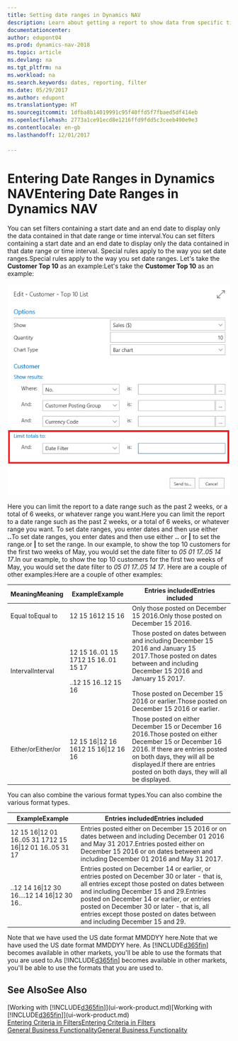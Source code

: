 ```yaml
---
title: Setting date ranges in Dynamics NAV
description: Learn about getting a report to show data from specific time periods using date ranges in Dynamics NAV.
documentationcenter: 
author: edupont04
ms.prod: dynamics-nav-2018
ms.topic: article
ms.devlang: na
ms.tgt_pltfrm: na
ms.workload: na
ms.search.keywords: dates, reporting, filter
ms.date: 05/29/2017
ms.author: edupont
ms.translationtype: HT
ms.sourcegitcommit: 1dfba8b14019991c95f40ffd5f7fbaed5df414eb
ms.openlocfilehash: 2773a1ce91ecd8e1216ffd9fdd5c3ceeb490e9e3
ms.contentlocale: en-gb
ms.lasthandoff: 12/01/2017

---
```

# <a name="entering-date-ranges-in-dynamics-nav"></a><span data-ttu-id="08873-103">Entering Date Ranges in Dynamics NAV</span><span class="sxs-lookup"><span data-stu-id="08873-103">Entering Date Ranges in Dynamics NAV</span></span>
<span data-ttu-id="08873-104">You can set filters containing a start date and an end date to display only the data contained in that date range or time interval.</span><span class="sxs-lookup"><span data-stu-id="08873-104">You can set filters containing a start date and an end date to display only the data contained in that date range or time interval.</span></span> <span data-ttu-id="08873-105">Special rules apply to the way you set date ranges.</span><span class="sxs-lookup"><span data-stu-id="08873-105">Special rules apply to the way you set date ranges.</span></span> <span data-ttu-id="08873-106">Let's take the **Customer Top 10** as an example:</span><span class="sxs-lookup"><span data-stu-id="08873-106">Let's take the **Customer Top 10** as an example:</span></span>

![Setting a date range in the request page for the Customer Top 10 list](./media/ui-enter-date-ranges/customer-top10-list.png)

<span data-ttu-id="08873-108">Here you can limit the report to a date range such as the past 2 weeks, or a total of 6 weeks, or whatever range you want.</span><span class="sxs-lookup"><span data-stu-id="08873-108">Here you can limit the report to a date range such as the past 2 weeks, or a total of 6 weeks, or whatever range you want.</span></span> <span data-ttu-id="08873-109">To set date ranges, you enter dates and then use either **..**</span><span class="sxs-lookup"><span data-stu-id="08873-109">To set date ranges, you enter dates and then use either **..**</span></span> <span data-ttu-id="08873-110">or **|** to set the range.</span><span class="sxs-lookup"><span data-stu-id="08873-110">or **|** to set the range.</span></span> <span data-ttu-id="08873-111">In our example, to show the top 10 customers for the first two weeks of May, you would set the date filter to *05 01 17..05 14 17*.</span><span class="sxs-lookup"><span data-stu-id="08873-111">In our example, to show the top 10 customers for the first two weeks of May, you would set the date filter to *05 01 17..05 14 17*.</span></span>
<span data-ttu-id="08873-112">Here are a couple of other examples:</span><span class="sxs-lookup"><span data-stu-id="08873-112">Here are a couple of other examples:</span></span>

| <span data-ttu-id="08873-113">Meaning</span><span class="sxs-lookup"><span data-stu-id="08873-113">Meaning</span></span> | <span data-ttu-id="08873-114">Example</span><span class="sxs-lookup"><span data-stu-id="08873-114">Example</span></span> | <span data-ttu-id="08873-115">Entries included</span><span class="sxs-lookup"><span data-stu-id="08873-115">Entries included</span></span> |
|---|---|---|
|<span data-ttu-id="08873-116">Equal to</span><span class="sxs-lookup"><span data-stu-id="08873-116">Equal to</span></span>| <span data-ttu-id="08873-117">12 15 16</span><span class="sxs-lookup"><span data-stu-id="08873-117">12 15 16</span></span> |<span data-ttu-id="08873-118">Only those posted on December 15 2016.</span><span class="sxs-lookup"><span data-stu-id="08873-118">Only those posted on December 15 2016.</span></span>|
|<span data-ttu-id="08873-119">Interval</span><span class="sxs-lookup"><span data-stu-id="08873-119">Interval</span></span>| <span data-ttu-id="08873-120">12 15 16..01 15 17</span><span class="sxs-lookup"><span data-stu-id="08873-120">12 15 16..01 15 17</span></span><br /><br /><span data-ttu-id="08873-121">..12 15 16</span><span class="sxs-lookup"><span data-stu-id="08873-121">..12 15 16</span></span>|<span data-ttu-id="08873-122">Those posted on dates between and including December 15 2016 and January 15 2017.</span><span class="sxs-lookup"><span data-stu-id="08873-122">Those posted on dates between and including December 15 2016 and January 15 2017.</span></span><br /><br /><span data-ttu-id="08873-123">Those posted on December 15 2016 or earlier.</span><span class="sxs-lookup"><span data-stu-id="08873-123">Those posted on December 15 2016 or earlier.</span></span>|
|<span data-ttu-id="08873-124">Either/or</span><span class="sxs-lookup"><span data-stu-id="08873-124">Either/or</span></span>|<span data-ttu-id="08873-125">12 15 16&#124;12 16 16</span><span class="sxs-lookup"><span data-stu-id="08873-125">12 15 16&#124;12 16 16</span></span>|<span data-ttu-id="08873-126">Those posted on either December 15 or December 16 2016.</span><span class="sxs-lookup"><span data-stu-id="08873-126">Those posted on either December 15 or December 16 2016.</span></span> <span data-ttu-id="08873-127">If there are entries posted on both days, they will all be displayed.</span><span class="sxs-lookup"><span data-stu-id="08873-127">If there are entries posted on both days, they will all be displayed.</span></span>|

<span data-ttu-id="08873-128">You can also combine the various format types.</span><span class="sxs-lookup"><span data-stu-id="08873-128">You can also combine the various format types.</span></span>

| <span data-ttu-id="08873-129">Example</span><span class="sxs-lookup"><span data-stu-id="08873-129">Example</span></span> | <span data-ttu-id="08873-130">Entries included</span><span class="sxs-lookup"><span data-stu-id="08873-130">Entries included</span></span> |
|---|---|
|<span data-ttu-id="08873-131">12 15 16&#124;12 01 16..05 31 17</span><span class="sxs-lookup"><span data-stu-id="08873-131">12 15 16&#124;12 01 16..05 31 17</span></span> | <span data-ttu-id="08873-132">Entries posted either on December 15 2016 or on dates between and including December 01 2016 and May 31 2017.</span><span class="sxs-lookup"><span data-stu-id="08873-132">Entries posted either on December 15 2016 or on dates between and including December 01 2016 and May 31 2017.</span></span> |
|<span data-ttu-id="08873-133">..12 14 16&#124;12 30 16..</span><span class="sxs-lookup"><span data-stu-id="08873-133">..12 14 16&#124;12 30 16..</span></span> | <span data-ttu-id="08873-134">Entries posted on December 14 or earlier, or entries posted on December 30 or later - that is, all entries except those posted on dates between and including December 15 and 29.</span><span class="sxs-lookup"><span data-stu-id="08873-134">Entries posted on December 14 or earlier, or entries posted on December 30 or later - that is, all entries except those posted on dates between and including December 15 and 29.</span></span> |

<span data-ttu-id="08873-135">Note that we have used the US date format MMDDYY here.</span><span class="sxs-lookup"><span data-stu-id="08873-135">Note that we have used the US date format MMDDYY here.</span></span> <span data-ttu-id="08873-136">As [!INCLUDE[d365fin](includes/d365fin_md.md)] becomes available in other markets, you'll be able to use the formats that you are used to.</span><span class="sxs-lookup"><span data-stu-id="08873-136">As [!INCLUDE[d365fin](includes/d365fin_md.md)] becomes available in other markets, you'll be able to use the formats that you are used to.</span></span>

## <a name="see-also"></a><span data-ttu-id="08873-137">See Also</span><span class="sxs-lookup"><span data-stu-id="08873-137">See Also</span></span>
<span data-ttu-id="08873-138">[Working with [!INCLUDE[d365fin](includes/d365fin_long_md.md)]](ui-work-product.md)</span><span class="sxs-lookup"><span data-stu-id="08873-138">[Working with [!INCLUDE[d365fin](includes/d365fin_long_md.md)]](ui-work-product.md)</span></span>  
[<span data-ttu-id="08873-139">Entering Criteria in Filters</span><span class="sxs-lookup"><span data-stu-id="08873-139">Entering Criteria in Filters </span></span>](ui-enter-criteria-filters.md)  
[<span data-ttu-id="08873-140">General Business Functionality</span><span class="sxs-lookup"><span data-stu-id="08873-140">General Business Functionality</span></span>](ui-across-business-areas.md)

